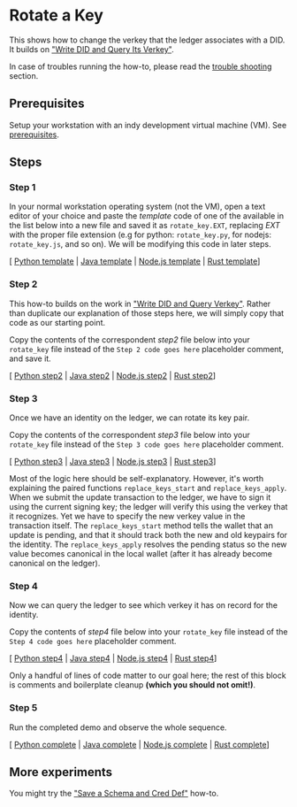 # Rotate a Key

This shows how to change the verkey that the ledger associates with
a DID. It builds on ["Write DID and Query Its Verkey"](../write-did-and-query-verkey/README.md).

In case of troubles running the how-to, please read the [trouble shooting](../trouble-shooting.md) section.

## Prerequisites

Setup your workstation with an indy development virtual machine (VM). See [prerequisites](../prerequisites.md).

## Steps

### Step 1

In your normal workstation operating system (not the VM), open a text editor of your
choice and paste the *template* code of one of the available in the list below into 
a new file and saved it as `rotate_key.EXT`, replacing *EXT* with the proper file 
extension (e.g for python: `rotate_key.py`, for nodejs: `rotate_key.js`, and so on). 
We will be modifying this code in later steps.

[ [Python template](python/template.py) | [Java template](java/template.java) | [Node.js template](nodejs/template.js) | [Rust template](rust/src/template.rs)]

### Step 2

This how-to builds on the work in
["Write DID and Query Verkey"](../write-did-and-query-verkey/README.md).
Rather than duplicate our explanation of those steps here, we will simply
copy that code as our starting point.

Copy the contents of the correspondent *step2* file below into your `rotate_key` file 
instead of the `Step 2 code goes here` placeholder comment, and save it.

[ [Python step2](python/step2.py) | [Java step2](java/step2.java) | [Node.js step2](nodejs/step2.js) | [Rust step2](rust/src/step2.rs)]

### Step 3

Once we have an identity on the ledger, we can rotate its key pair.

Copy the contents of the correspondent *step3* file below into your `rotate_key` file instead of the `Step 3 code goes here` placeholder comment.

[ [Python step3](python/step3.py) | [Java step3](java/step3.java) | [Node.js step3](nodejs/step3.js) | [Rust step3](rust/src/step3.rs)]

Most of the logic here should be self-explanatory. However, it's worth
explaining the paired functions `replace_keys_start` and `replace_keys_apply`.
When we submit the update transaction to the ledger, we have to sign it
using the current signing key; the ledger will verify this using the
verkey that it recognizes. Yet we have to specify the new verkey value
in the transaction itself. The `replace_keys_start` method tells the wallet
that an update is pending, and that it should track both the new and old keypairs
for the identity. The `replace_keys_apply` resolves the pending status
so the new value becomes canonical in the local wallet (after it has
already become canonical on the ledger).

### Step 4

Now we can query the ledger to see which verkey it has on record for the
identity.

Copy the contents of *step4* file below into your `rotate_key` file instead of 
the `Step 4 code goes here` placeholder comment.

[ [Python step4](python/step4.py) | [Java step4](java/step4.java) | [Node.js step4](nodejs/step4.js) | [Rust step4](rust/src/step4.rs)]

Only a handful of lines of code matter to our goal here; the rest of this
block is comments and boilerplate cleanup **(which you should not omit!)**.

### Step 5

Run the completed demo and observe the whole sequence.

[ [Python complete](python/rotate_key.py) | [Java complete](java/RotateKey.java) | [Node.js complete](nodejs/rotateKey.js) | [Rust complete](rust/src/rotate-key.rs)]

## More experiments

You might try the ["Save a Schema and Cred Def"](../save-schema-and-cred-def/README.md)
how-to.
